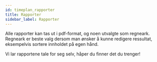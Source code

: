 ```yaml
---
id: timeplan_rapporter
title: Rapporter
sidebar_label: Rapporter
---
```

Alle rapporter kan tas ut i pdf-format, og noen utvalgte som regneark. Regneark er beste valg dersom man ønsker å kunne redigere ressultat, eksempelvis sortere innholdet på egen hånd.

Vi lar rapportene tale for seg selv, håper du finner det du trenger!
